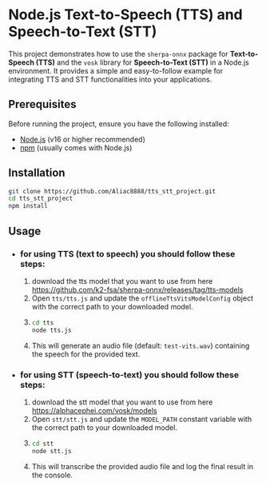 # Node.js Text-to-Speech (TTS) and Speech-to-Text (STT)

This project demonstrates how to use the `sherpa-onnx` package for **Text-to-Speech (TTS)** and the `vosk` library for **Speech-to-Text (STT)** in a Node.js environment. It provides a simple and easy-to-follow example for integrating TTS and STT functionalities into your applications.

## Prerequisites

Before running the project, ensure you have the following installed:

- [Node.js](https://nodejs.org/) (v16 or higher recommended)
- [npm](https://www.npmjs.com/) (usually comes with Node.js)

## Installation

   ```bash
   git clone https://github.com/Aliac8888/tts_stt_project.git
   cd tts_stt_project
   npm install
  ```

## Usage

- ### for using TTS (text to speech) you should follow these steps:
   1. download the tts model that you want to use from here https://github.com/k2-fsa/sherpa-onnx/releases/tag/tts-models
   2. Open `tts/tts.js` and update the `offlineTtsVitsModelConfig` object with the correct path to your downloaded model.
   3.
       ```bash
       cd tts
       node tts.js
        ```
   4. This will generate an audio file (default: `test-vits.wav`) containing the speech for the provided text.

- ### for using STT (speech-to-text) you should follow these steps:
   1. download the stt model that you want to use from here https://alphacephei.com/vosk/models
   2. Open `stt/stt.js` and update the `MODEL_PATH` constant variable with the correct path to your downloaded model.
   3.
       ```bash
       cd stt
       node stt.js
        ```
   4. This will transcribe the provided audio file and log the final result in the console.
 
